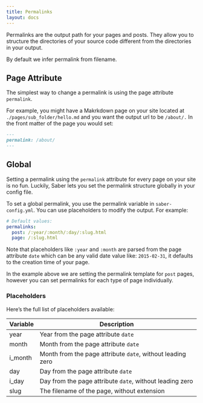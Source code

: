 ```yaml
---
title: Permalinks
layout: docs
---
```


Permalinks are the output path for your pages and posts. They allow you to structure the directories of your source code different from the directories in your output.

By default we infer permalink from filename.

## Page Attribute

The simplest way to change a permalink is using the page attribute `permalink`.

For example, you might have a Makrkdown page on your site located at `./pages/sub_folder/hello.md` and you want the output url to be `/about/.` In the front matter of the page you would set:

```markdown
---
permalink: /about/
---
```

## Global

Setting a permalink using the `permalink` attribute for every page on your site is no fun. Luckily, Saber lets you set the permalink structure globally in your config file.

To set a global permalink, you use the permalink variable in `saber-config.yml`. You can use placeholders to modify the output. For example:

```yaml
# Default values:
permalinks:
  post: /:year/:month/:day/:slug.html
  page: /:slug.html
```

Note that placeholders like `:year` and `:month` are parsed from the page attribute `date` which can be any valid date value like: `2015-02-31`, it defaults to the creation time of your page.

In the example above we are setting the permalink template for `post` pages, however you can set permalinks for each type of page individually.

### Placeholders

Here’s the full list of placeholders available:

| Variable | Description                                                |
| -------- | ---------------------------------------------------------- |
| year     | Year from the page attribute `date`                        |
| month    | Month from the page attribute `date`                       |
| i_month  | Month from the page attribute `date`, without leading zero |
| day      | Day from the page attribute `date`                         |
| i_day    | Day from the page attribute `date`, without leading zero   |
| slug     | The filename of the page, without extension                |
